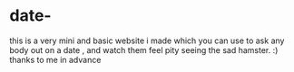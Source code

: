 # date-
this is a very mini and basic website i made which you can use to ask any body out on a date , and watch them feel pity seeing the sad hamster. :) thanks to me in advance
